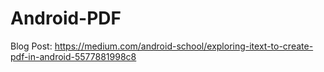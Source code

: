 # Android-PDF

Blog Post: https://medium.com/android-school/exploring-itext-to-create-pdf-in-android-5577881998c8
